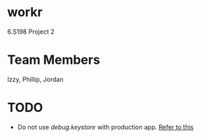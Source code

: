 # workr
6.S198 Project 2
# Team Members
Izzy, Phillip, Jordan
# TODO
* Do not use *debug.keystore* with production app. [Refer to this](https://developer.android.com/tools/publishing/app-signing.html)